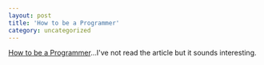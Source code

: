 ```yaml
---
layout: post
title: 'How to be a Programmer'
category: uncategorized
---
```


[How to be a Programmer](http://samizdat.mines.edu/howto/)...I've not read the article but it sounds interesting.
